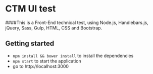 # CTM UI test

####This is a Front-End technical test, using Node.js, Handlebars.js, jQuery, Sass, Gulp, HTML, CSS and Bootstrap.


## Getting started
- `npm install && bower install` to install the dependencies
- `npm start` to start the application
- go to http://localhost:3000



